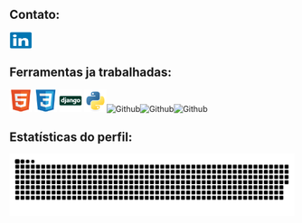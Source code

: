 <!--
**
### Hi there 👋

-->

## Contato:

<a href="https://www.linkedin.com/in/paulo-de-freitas-calanca-109906174/" target="_blank">
<img align="center" alt="paulo-linkedin" height="30" width="40" src="https://raw.githubusercontent.com/devicons/devicon/master/icons/linkedin/linkedin-original.svg" style="max-width:100%;">
</a>

<!--
**<a href="https://www.instagram.com/pfcalanca/" target="_blank">
<img align="center" alt="paulo-linkedin" height="30" width="40" src="https://raw.githubusercontent.com/devicons/devicon/master/icons/linkedin/linkedin-original.svg" style="max-width:100%;">
</a>
-->

## Ferramentas ja trabalhadas:



<img src="https://raw.githubusercontent.com/devicons/devicon/master/icons/html5/html5-original.svg" alt="Github" height="40" width="40" style="max-width:100%;"></img>        <img src="https://raw.githubusercontent.com/devicons/devicon/master/icons/css3/css3-original.svg" alt="Github"  height="40" width="40" style="max-width:100%;"></img>      <img src="https://raw.githubusercontent.com/devicons/devicon/master/icons/django/django-original.svg"  alt="Github" height="40" width="40" style="max-width:100%;">      </img><img src="https://raw.githubusercontent.com/devicons/devicon/master/icons/python/python-original.svg" alt="Github" height="40" width="40"  style="max-width:100%;"></img><img src="https://cdn.jsdelivr.net/gh/devicons/devicon/icons/postgresql/postgresql-plain-wordmark.svg" alt="Github" height="40" width="40"  style="max-width:100%;"></img><img
src="https://cdn.jsdelivr.net/gh/devicons/devicon/icons/tensorflow/tensorflow-original.svg" alt="Github" height="40" width="40"  style="max-width:100%;"></img><img
src="https://cdn.jsdelivr.net/gh/devicons/devicon/icons/amazonwebservices/amazonwebservices-original.svg" alt="Github" height="40" width="40"  style="max-width:100%;"></img>


## Estatísticas do perfil:
<div>
<center>

  ![Snake animation](https://github.com/PFCalanca/PFCalanca/blob/output/github-contribution-grid-snake.svg)

</center>
</div>



<!--[![Top Langs](https://github-readme-stats.vercel.app/api/top-langs/?username=PFCalanca&layout=compact)](https://github.com/anuraghazra/github-readme-stats)
-->



<!--
**![Anurag's GitHub stats](https://github-readme-stats.vercel.app/api?username=PFCalanca&show_icons=true&theme=radical)



<!--
**PFCalanca/PFCalanca** is a ✨ _special_ ✨ repository because its `README.md` (this file) appears on your GitHub profile.

Here are some ideas to get you started:

- 🔭 I’m currently working on ...
- 🌱 I’m currently learning ...
- 👯 I’m looking to collaborate on ...
- 🤔 I’m looking for help with ...
- 💬 Ask me about ...
- 📫 How to reach me: ...
- 😄 Pronouns: ...
- ⚡ Fun fact: ...
-->

